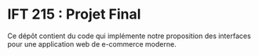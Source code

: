 # IFT 215 : Projet Final
Ce dépôt contient du code qui implémente notre proposition des interfaces pour une
application web de e-commerce moderne.